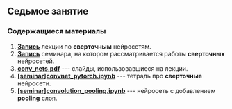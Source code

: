 ## Седьмое занятие

### Содержащиеся материалы
1. [**Запись**](https://www.youtube.com/watch?v=Xul1DS08hSA) лекции по **сверточным** нейросетям.
2. [**Запись**](https://www.youtube.com/watch?v=ZxTOUTD0QK8) семинара, на котором рассматривается работы **сверточных** нейросетей.
3. [**conv_nets.pdf**](./conv_nets.pdf) --- слайды, использовавшиеся на лекции.
4. [**[seminar]convnet_pytorch.ipynb**](./[seminar]convnet_pytorch.ipynb) --- тетрадь про **сверточные** нейросети.
5. [**[seminar]convolution_pooling.ipynb**](./[seminar]convolution_pooling.ipynb) --- нейросеть с добавлением **pooling** слоя.
